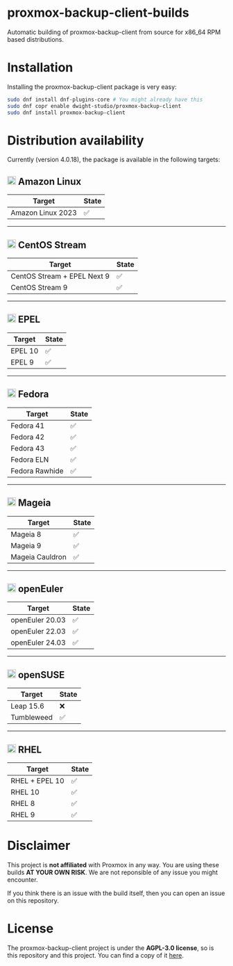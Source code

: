 # proxmox-backup-client-builds
Automatic building of proxmox-backup-client from source for x86_64 RPM based distributions.

# Installation
Installing the proxmox-backup-client package is very easy:
```bash
sudo dnf install dnf-plugins-core # You might already have this
sudo dnf copr enable dwight-studio/proxmox-backup-client
sudo dnf install proxmox-backup-client
```

# Distribution availability
Currently (version 4.0.18), the package is available in the following targets:

## <img src="https://miro.medium.com/v2/1*WzXKURvs7JRfRKtO-xskgw.png" height="20"> Amazon Linux

| Target | State |
|--------|-------|
| Amazon Linux 2023 | ✅ |

---

## <img src="https://www.centos.org/assets/icons/favicon.svg" height="20"> CentOS Stream

| Target | State |
|--------|-------|
| CentOS Stream + EPEL Next 9 | ✅ |
| CentOS Stream 9 | ✅ |

---

## <img src="https://docs.fedoraproject.org/en-US/epel/_images/epel-logo.svg" height="20"> EPEL

| Target | State |
|--------|-------|
| EPEL 10 | ✅ |
| EPEL 9 | ✅ |

---

## <img src="https://upload.wikimedia.org/wikipedia/commons/3/3f/Fedora_logo.svg" height="20"> Fedora

| Target | State |
|--------|-------|
| Fedora 41 | ✅ |
| Fedora 42 | ✅ |
| Fedora 43 | ✅ |
| Fedora ELN | ✅ |
| Fedora Rawhide | ✅ |

---

## <img src="https://upload.wikimedia.org/wikipedia/commons/f/fd/Mageia.svg" height="20"> Mageia

| Target | State |
|--------|-------|
| Mageia 8 | ✅ |
| Mageia 9 | ✅ |
| Mageia Cauldron | ✅ |

---

## <img src="https://www.openeuler.org/favicon.ico" height="20"> openEuler

| Target | State |
|--------|-------|
| openEuler 20.03 | ✅ |
| openEuler 22.03 | ✅ |
| openEuler 24.03 | ✅ |

---

## <img src="https://en.opensuse.org/images/c/cd/Button-colour.png" height="20"> openSUSE

| Target | State |
|--------|-------|
| Leap 15.6 | ❌ |
| Tumbleweed | ✅ |

---

## <img src="https://upload.wikimedia.org/wikipedia/commons/thumb/d/d8/Red_Hat_logo.svg/langfr-1280px-Red_Hat_logo.svg.png" height="20"> RHEL

| Target | State |
|--------|-------|
| RHEL + EPEL 10 | ✅ |
| RHEL 10 | ✅ |
| RHEL 8 | ✅ |
| RHEL 9 | ✅ |

# Disclaimer
This project is **not affiliated** with Proxmox in any way. You are using these builds **AT YOUR OWN RISK**. We are not reponsible of any issue you might encounter.

If you think there is an issue with the build itself, then you can open an issue on this repository.

# License 
The proxmox-backup-client project is under the **AGPL-3.0 license**, so is this repository and this project. You can find a copy of it [here](LICENSE).